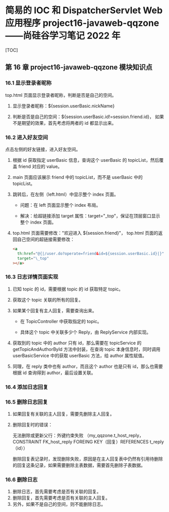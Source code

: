 # 简易的 IOC 和 DispatcherServlet Web 应用程序 project16-javaweb-qqzone——尚硅谷学习笔记 2022 年

[TOC]

## 第 16 章 project16-javaweb-qqzone 模块知识点

### 16.1 显示登录者昵称

top.html 页面显示登录者昵称，判断是否是自己的空间。

1. 显示登录者昵称：${session.userBasic.nickName}

2. 判断是否是自己的空间：${session.userBasic.id!=session.friend.id}，
   如果不是期望的效果，首先考虑将两者的 id 都显示出来。

### 16.2 进入好友空间

点击左侧的好友链接，进入好友空间。

1. 根据 id 获取指定 userBasic 信息，查询这个 userBasic 的 topicList，然后覆盖 friend 对应的 value。

2. main 页面应该展示 friend 中的 topicList，而不是 userBasic 中的 topicList。

3. 跳转后，在左侧（left.html）中显示整个 index 页面。

   - 问题：在 left 页面显示整个 index 布局。

   - 解决：给超链接添加 target 属性：target="\_top"，保证在顶层窗口显示整个 index 页面。

4. top.html 页面需要修改："欢迎进入 ${session.friend}"，
   top.html 页面的返回自己空间的超链接需要修改：

   ```html
   <a
     th:href="@{|/user.do?operate=friend&id=${session.userBasic.id}|}"
     target="\_top"
   ></a>
   ```

### 16.3 日志详情页面实现

1. 已知 topic 的 id，需要根据 topic 的 id 获取特定 topic。

2. 获取这个 topic 关联的所有的回复。

3. 如果某个回复有主人回复，需要查询出来。

   - 在 TopicController 中获取指定的 topic。

   - 具体这个 topic 中关联多少个 Reply，由 ReplyService 内部实现。

4. 获取到的 topic 中的 author 只有 id，那么需要在 topicService 的 getTopicAndAuthorById 方法中封装，在查询 topic 本身信息时，同时调用 userBasicService 中的获取 userBasic 方法，给 author 属性赋值。

5. 同理，在 reply 类中也有 author，而且这个 author 也是只有 id，那么也需要根据 id 查询得到 author，最后设置关联。

### 16.4 添加日志回复

### 16.5 删除日志回复

1. 如果回复有关联的主人回复，需要先删除主人回复。

2. 删除回复时的错误：

   无法删除或更新父行：外键约束失败 （my_qqzone.t_host_reply，CONSTRAINT FK_host_reply FOREING KEY（回复）REFERENCES t_reply（id））

   删除回复表记录时，发现删除失败，原因是在主人回复表中仍然有引用待删除的回复这条记录，如果需要删除主表数据，需要首先删除子表数据。

### 16.6 删除日志

1.  删除日志，首先需要考虑是否有关联的回复。
2.  删除回复，首先需要考虑是否有关联的主人回复。
3.  另外，如果不是自己的空间，则不能删除日志。
